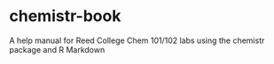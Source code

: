 # chemistr-book
A help manual for Reed College Chem 101/102 labs using the chemistr package and R Markdown 
